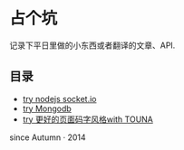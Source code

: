 # 占个坑

记录下平日里做的小东西或者翻译的文章、API.

## 目录

-  [try nodejs socket.io](https://github.com/hanaarena/lazyday/tree/master/Code/simple_webchat)
-  [try Mongodb](https://github.com/hanaarena/lazyday/tree/master/Code/payment-records)
-  [try 更好的页面码字风格with TOUNA](https://github.com/hanaarena/lazyday/tree/master/Code/docs-management)

since Autumn · 2014
